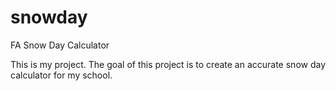 # snowday
FA Snow Day Calculator

This is my project. The goal of this project is to create an accurate snow day calculator
for my school.
